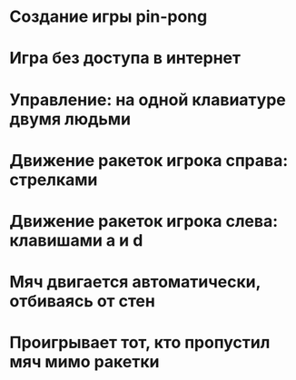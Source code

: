 # Создание игры pin-pong
# Игра без доступа в интернет
# Управление: на одной клавиатуре двумя людьми
  # Движение ракеток игрока справа: стрелками
  # Движение ракеток игрока слева: клавишами a и d
# Мяч двигается автоматически, отбиваясь от стен
# Проигрывает тот, кто пропустил мяч мимо ракетки
